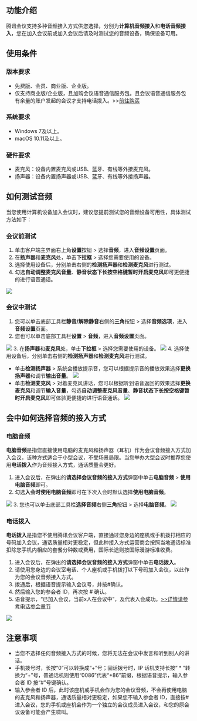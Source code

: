 ## 功能介绍
腾讯会议支持多种音频接入方式供您选择，分别为**计算机音频接入**和**电话音频接入**，您在加入会议前或加入会议后请及时测试您的音频设备，确保设备可用。

## 使用条件
### 版本要求
- 免费版、会员、商业版、企业版。
- 仅支持商业版/企业版，且加购会议语音通信服务包。且会议语音通信服务包有余量的账户发起的会议才支持电话拨入。&gt;&gt;[前往购买](https://meeting.tencent.com/buy.html?fromSource=pstnin_bangzhuzhongxin&mid=ts.p.help.wz)

### 系统要求
- Windows 7及以上。
- macOS 10.11及以上。

### 硬件要求
- 麦克风：设备内置麦克风或USB、蓝牙、有线等外接麦克风。
- 扬声器：设备内置扬声器或USB、蓝牙、有线等外接扬声器。

## 如何测试音频
当您使用计算机设备加入会议时，建议您提前测试您的音频设备可用性，具体测试方法如下：

### 会议前测试
1. 单击客户端主界面右上角**设置**按钮 > 选择**音频**，进入**音频设置**页面。
2. 在**扬声器**和**麦克风**处，单击**下拉框**  > 选择您需要使用的设备。
3. 选择使用设备后，分别单击右侧的**检测扬声器**和**检测麦克风**进行测试。
4. 勾选**自动调整麦克风音量**、**静音状态下长按空格键暂时开启麦克风**即可更便捷的进行语音通话。

![](https://qcloudimg.tencent-cloud.cn/raw/d157e01d16b44d8a05e1b7c7237b850f.png)

### 会议中测试
1. 您可以单击底部工具栏**静音/解除静音**右侧的**三角**按钮 > 选择**音频选项**，进入**音频设置**页面。
2. 您也可以单击底部工具栏**设置** > **音频**，进入**音频设置**页面。

![](https://qcloudimg.tencent-cloud.cn/raw/4aed247a9a5536065effbf6b7bdaf17d.png)
3. 在**扬声器**和**麦克风**处，单击**下拉框** > 选择您需要使用的设备。
![](https://qcloudimg.tencent-cloud.cn/raw/3d45b2886561e65d2495efbb077118e3.png)
4. 选择使用设备后，分别单击右侧的**检测扬声器**和**检测麦克风**进行测试。
 - 单击**检测扬声器** > 系统会播放提示音，您可以根据提示音的播放效果选择**更换扬声器**和调节**输出音量**。
![](https://qcloudimg.tencent-cloud.cn/raw/4ec39324cef44c2b957f682dd213b2a7.png)
 - 单击**检测麦克风** > 对着麦克风讲话，您可以根据听到语音返回的效果选择**更换麦克风**和调节**输入音量**，勾选**自动调整麦克风音量**、**静音状态下长按空格键暂时开启麦克风**即可体验更便捷的进行语音通话。
![](https://qcloudimg.tencent-cloud.cn/raw/87edf70875aa10ef1a748f54197d7f15.png)

## 会中如何选择音频的接入方式
### 电脑音频
**电脑音频**是指您直接使用电脑的麦克风和扬声器（耳机）作为会议音频接入方式加入会议，该种方式适合于小型会议，不受场景局限。当您举办大型会议时推荐您使用**电话拨入**作为音频接入方式，通话质量会更好。
1. 进入会议后，在弹出的**请选择会议音频的接入方式**弹窗中单击**电脑音频** > **使用电脑音频**即可。
2. 勾选**入会时使用电脑音频**即可在下次入会时默认选择**使用电脑音频**。

![](https://qcloudimg.tencent-cloud.cn/raw/bf8bbea7db30ca105dc6ab9c7a88b1f7.png)
3. 您也可以单击底部工具栏**选择音频**右侧**三角**按钮 > 选择**电脑音频**。
![](https://qcloudimg.tencent-cloud.cn/raw/5d0b4e68b327ca15035568b1658b87d5.png)

### 电话拨入
**电话拨入**是指您不使用腾讯会议客户端，直接通过您身边的座机或手机拨打相应的号码加入会议，通话质量相对更稳定，但此种接入方式运营商会按照当地通话标准扣除您手机内相应的套餐分钟数或费用，国际长途则按国际漫游标准收费。
1. 进入会议后，在弹出的**请选择会议音频的接入方式**弹窗中单击**电话拨入**。
2. 请使用您身边的会议室电话、个人座机或手机拨打以下号码加入会议，以此作为您的会议音频接入方式。
3. 拨通后，根据语音提示输入会议号，并按#确认。
4. 然后输入您的参会者 ID，再次按 # 确认。
5. 语音提示，“已加入会议，当前x人在会议中”，及代表入会成功。[&gt;&gt;详情请参考电话参会章节](https://meeting.tencent.com/support-doc-detail/103/index.html)

![](https://qcloudimg.tencent-cloud.cn/raw/a8cd12b58dc5d8f86ddee226f1623b84.png)

## 注意事项
- 当您不选择任何音频接入方式的时候，您将无法在会议中发言和听到别人的讲话。
- 手机拨号时，长按“0”可以转换成“+”号；固话拨号时，IP 话机支持长按“ * ”转换为“+”号，普通话机则使用“0086”代表“+86”前缀，根据语音提示，输入参会者 ID 按“#”号键确认。
- 输入参会者 ID 后，此时该座机或手机会作为您的会议音频，不会再使用电脑的麦克风和扬声器，通话质量相对更稳定，如果您不输入参会者 ID，直接按#进入会议，您的手机或座机会作为一个独立的会议成员进入会议，和您的原会议设备可能会产生啸叫。
